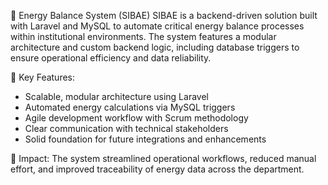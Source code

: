🧮 Energy Balance System (SIBAE)
SIBAE is a backend-driven solution built with Laravel and MySQL to automate critical energy balance processes within institutional environments. The system features a modular architecture and custom backend logic, including database triggers to ensure operational efficiency and data reliability.


🔧 Key Features:
- Scalable, modular architecture using Laravel
- Automated energy calculations via MySQL triggers
- Agile development workflow with Scrum methodology
- Clear communication with technical stakeholders
- Solid foundation for future integrations and enhancements

  
🚀 Impact: 
The system streamlined operational workflows, reduced manual effort, and improved traceability of energy data across the department.
